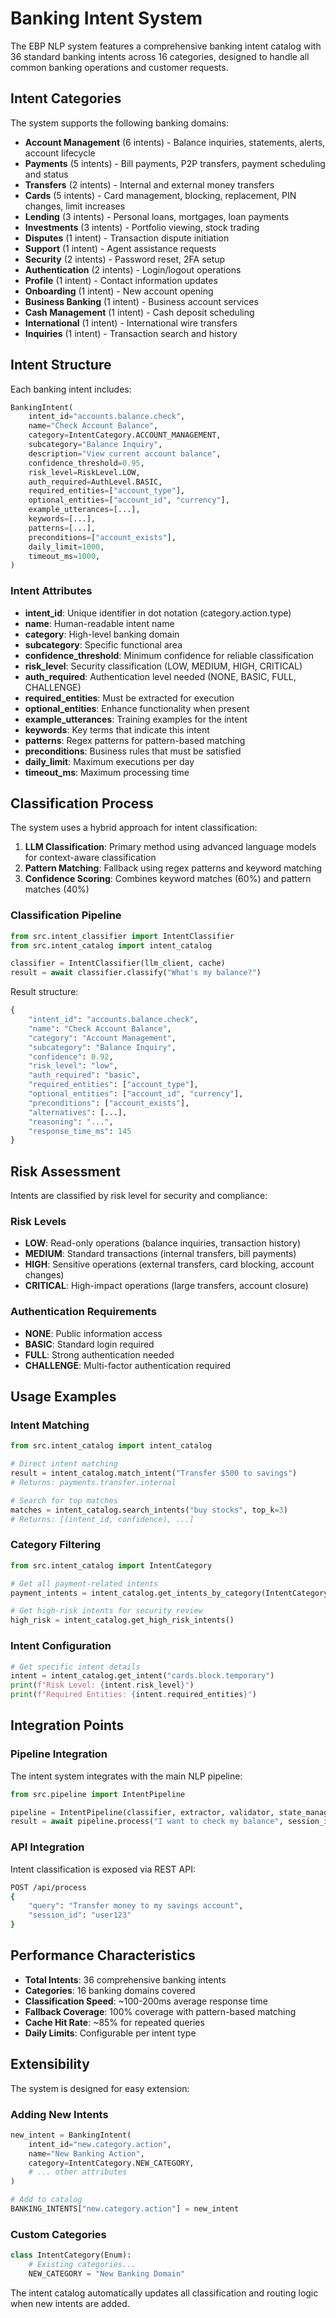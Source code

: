 # Banking Intent System

The EBP NLP system features a comprehensive banking intent catalog with 36 standard banking intents across 16 categories, designed to handle all common banking operations and customer requests.

## Intent Categories

The system supports the following banking domains:

- **Account Management** (6 intents) - Balance inquiries, statements, alerts, account lifecycle
- **Payments** (5 intents) - Bill payments, P2P transfers, payment scheduling and status
- **Transfers** (2 intents) - Internal and external money transfers
- **Cards** (5 intents) - Card management, blocking, replacement, PIN changes, limit increases
- **Lending** (3 intents) - Personal loans, mortgages, loan payments
- **Investments** (3 intents) - Portfolio viewing, stock trading
- **Disputes** (1 intent) - Transaction dispute initiation
- **Support** (1 intent) - Agent assistance requests
- **Security** (2 intents) - Password reset, 2FA setup
- **Authentication** (2 intents) - Login/logout operations
- **Profile** (1 intent) - Contact information updates
- **Onboarding** (1 intent) - New account opening
- **Business Banking** (1 intent) - Business account services
- **Cash Management** (1 intent) - Cash deposit scheduling
- **International** (1 intent) - International wire transfers
- **Inquiries** (1 intent) - Transaction search and history

## Intent Structure

Each banking intent includes:

```python
BankingIntent(
    intent_id="accounts.balance.check",
    name="Check Account Balance",
    category=IntentCategory.ACCOUNT_MANAGEMENT,
    subcategory="Balance Inquiry",
    description="View current account balance",
    confidence_threshold=0.95,
    risk_level=RiskLevel.LOW,
    auth_required=AuthLevel.BASIC,
    required_entities=["account_type"],
    optional_entities=["account_id", "currency"],
    example_utterances=[...],
    keywords=[...],
    patterns=[...],
    preconditions=["account_exists"],
    daily_limit=1000,
    timeout_ms=1000,
)
```

### Intent Attributes

- **intent_id**: Unique identifier in dot notation (category.action.type)
- **name**: Human-readable intent name
- **category**: High-level banking domain
- **subcategory**: Specific functional area
- **confidence_threshold**: Minimum confidence for reliable classification
- **risk_level**: Security classification (LOW, MEDIUM, HIGH, CRITICAL)
- **auth_required**: Authentication level needed (NONE, BASIC, FULL, CHALLENGE)
- **required_entities**: Must be extracted for execution
- **optional_entities**: Enhance functionality when present
- **example_utterances**: Training examples for the intent
- **keywords**: Key terms that indicate this intent
- **patterns**: Regex patterns for pattern-based matching
- **preconditions**: Business rules that must be satisfied
- **daily_limit**: Maximum executions per day
- **timeout_ms**: Maximum processing time

## Classification Process

The system uses a hybrid approach for intent classification:

1. **LLM Classification**: Primary method using advanced language models for context-aware classification
2. **Pattern Matching**: Fallback using regex patterns and keyword matching
3. **Confidence Scoring**: Combines keyword matches (60%) and pattern matches (40%)

### Classification Pipeline

```python
from src.intent_classifier import IntentClassifier
from src.intent_catalog import intent_catalog

classifier = IntentClassifier(llm_client, cache)
result = await classifier.classify("What's my balance?")
```

Result structure:
```python
{
    "intent_id": "accounts.balance.check",
    "name": "Check Account Balance",
    "category": "Account Management",
    "subcategory": "Balance Inquiry",
    "confidence": 0.92,
    "risk_level": "low",
    "auth_required": "basic",
    "required_entities": ["account_type"],
    "optional_entities": ["account_id", "currency"],
    "preconditions": ["account_exists"],
    "alternatives": [...],
    "reasoning": "...",
    "response_time_ms": 145
}
```

## Risk Assessment

Intents are classified by risk level for security and compliance:

### Risk Levels

- **LOW**: Read-only operations (balance inquiries, transaction history)
- **MEDIUM**: Standard transactions (internal transfers, bill payments)
- **HIGH**: Sensitive operations (external transfers, card blocking, account changes)
- **CRITICAL**: High-impact operations (large transfers, account closure)

### Authentication Requirements

- **NONE**: Public information access
- **BASIC**: Standard login required
- **FULL**: Strong authentication needed
- **CHALLENGE**: Multi-factor authentication required

## Usage Examples

### Intent Matching
```python
from src.intent_catalog import intent_catalog

# Direct intent matching
result = intent_catalog.match_intent("Transfer $500 to savings")
# Returns: payments.transfer.internal

# Search for top matches
matches = intent_catalog.search_intents("buy stocks", top_k=3)
# Returns: [(intent_id, confidence), ...]
```

### Category Filtering
```python
from src.intent_catalog import IntentCategory

# Get all payment-related intents
payment_intents = intent_catalog.get_intents_by_category(IntentCategory.PAYMENTS)

# Get high-risk intents for security review
high_risk = intent_catalog.get_high_risk_intents()
```

### Intent Configuration
```python
# Get specific intent details
intent = intent_catalog.get_intent("cards.block.temporary")
print(f"Risk Level: {intent.risk_level}")
print(f"Required Entities: {intent.required_entities}")
```

## Integration Points

### Pipeline Integration
The intent system integrates with the main NLP pipeline:

```python
from src.pipeline import IntentPipeline

pipeline = IntentPipeline(classifier, extractor, validator, state_manager, banking_service)
result = await pipeline.process("I want to check my balance", session_id)
```

### API Integration
Intent classification is exposed via REST API:

```bash
POST /api/process
{
    "query": "Transfer money to my savings account",
    "session_id": "user123"
}
```

## Performance Characteristics

- **Total Intents**: 36 comprehensive banking intents
- **Categories**: 16 banking domains covered
- **Classification Speed**: ~100-200ms average response time
- **Fallback Coverage**: 100% coverage with pattern-based matching
- **Cache Hit Rate**: ~85% for repeated queries
- **Daily Limits**: Configurable per intent type

## Extensibility

The system is designed for easy extension:

### Adding New Intents
```python
new_intent = BankingIntent(
    intent_id="new.category.action",
    name="New Banking Action",
    category=IntentCategory.NEW_CATEGORY,
    # ... other attributes
)

# Add to catalog
BANKING_INTENTS["new.category.action"] = new_intent
```

### Custom Categories
```python
class IntentCategory(Enum):
    # Existing categories...
    NEW_CATEGORY = "New Banking Domain"
```

The intent catalog automatically updates all classification and routing logic when new intents are added. 